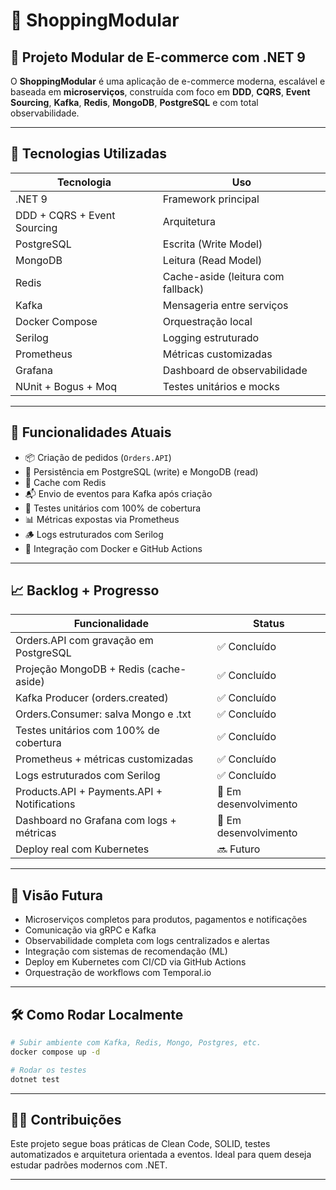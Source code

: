 # 🛒 ShoppingModular

## 📌 Projeto Modular de E-commerce com .NET 9

O **ShoppingModular** é uma aplicação de e-commerce moderna, escalável e baseada em **microserviços**, construída 
com foco em **DDD**, **CQRS**, **Event Sourcing**, **Kafka**, **Redis**, **MongoDB**, **PostgreSQL** e 
com total observabilidade.

---

## 🧱 Tecnologias Utilizadas

| Tecnologia | Uso |
|-----------|-----|
| .NET 9 | Framework principal |
| DDD + CQRS + Event Sourcing | Arquitetura |
| PostgreSQL | Escrita (Write Model) |
| MongoDB | Leitura (Read Model) |
| Redis | Cache-aside (leitura com fallback) |
| Kafka | Mensageria entre serviços |
| Docker Compose | Orquestração local |
| Serilog | Logging estruturado |
| Prometheus | Métricas customizadas |
| Grafana | Dashboard de observabilidade |
| NUnit + Bogus + Moq | Testes unitários e mocks |

---

## 🚀 Funcionalidades Atuais

- 📦 Criação de pedidos (`Orders.API`)
- 🧾 Persistência em PostgreSQL (write) e MongoDB (read)
- 🧠 Cache com Redis
- 📬 Envio de eventos para Kafka após criação
- 🧪 Testes unitários com 100% de cobertura
- 📊 Métricas expostas via Prometheus
- 🪵 Logs estruturados com Serilog
- 🧰 Integração com Docker e GitHub Actions

---

## 📈 Backlog + Progresso

| Funcionalidade                                      | Status       |
|----------------------------------------------------|--------------|
| Orders.API com gravação em PostgreSQL              | ✅ Concluído |
| Projeção MongoDB + Redis (cache-aside)             | ✅ Concluído |
| Kafka Producer (orders.created)                    | ✅ Concluído |
| Orders.Consumer: salva Mongo e .txt                | ✅ Concluído |
| Testes unitários com 100% de cobertura             | ✅ Concluído |
| Prometheus + métricas customizadas                 | ✅ Concluído |
| Logs estruturados com Serilog                      | ✅ Concluído |
| Products.API + Payments.API + Notifications        | 🚧 Em desenvolvimento |
| Dashboard no Grafana com logs + métricas           | 🚧 Em desenvolvimento |
| Deploy real com Kubernetes                         | 🔜 Futuro |

---

## 🧠 Visão Futura

- Microserviços completos para produtos, pagamentos e notificações
- Comunicação via gRPC e Kafka
- Observabilidade completa com logs centralizados e alertas
- Integração com sistemas de recomendação (ML)
- Deploy em Kubernetes com CI/CD via GitHub Actions
- Orquestração de workflows com Temporal.io

---

## 🛠️ Como Rodar Localmente

```bash
# Subir ambiente com Kafka, Redis, Mongo, Postgres, etc.
docker compose up -d

# Rodar os testes
dotnet test
```

---

## 👨‍💻 Contribuições

Este projeto segue boas práticas de Clean Code, SOLID, testes automatizados e arquitetura orientada a eventos.
Ideal para quem deseja estudar padrões modernos com .NET.

---
